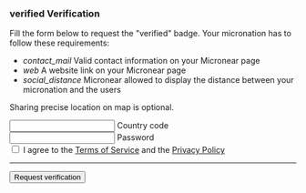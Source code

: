 <section id="verification">
    <h3>
        <span class="material-icons">
        verified
        </span>
        Verification
    </h3>
      <div>
        <p>Fill the form below to request the "verified" badge. Your micronation has to follow these requirements:</p>
      <ul class="mdl-list">
        <li class="mdl-list__item">
          <span class="mdl-list__item-primary-content">
          <i class="material-icons mdl-list__item-icon">contact_mail</i>
            Valid contact information on your Micronear page
        </span>
        </li>
        <li class="mdl-list__item">
          <span class="mdl-list__item-primary-content">
          <i class="material-icons mdl-list__item-icon">web</i>
            A website link on your Micronear page
        </span>
        </li>
        <li class="mdl-list__item">
          <span class="mdl-list__item-primary-content">
          <i class="material-icons mdl-list__item-icon">social_distance</i>
            Micronear allowed to display the distance between your micronation and the users
        </span>
        </li>
      </ul>
      <p>Sharing precise location on map is optional.</p>
      </div>
      <form id="verification__form" class="">
      <div class="mdl-textfield mdl-js-textfield mdl-textfield--floating-label">
        <input class="mdl-textfield__input uppercase" type="text" maxlength="4" autocomplete="username" id="verification__code" autocomplete="country" required />
        <label class="mdl-textfield__label" for="verification__code">Country code</label>
      </div>
      <div class="mdl-textfield mdl-js-textfield mdl-textfield--floating-label">
        <input class="mdl-textfield__input" type="password" maxlength="256" autocomplete="current-password" id="verification__password" autocomplete="current-password" required />
        <label class="mdl-textfield__label" for="verification__password">Password</label>
      </div>
      <label class="mdl-checkbox mdl-js-checkbox mdl-js-ripple-effect" for="verification__terms">
        <input type="checkbox" id="verification__terms" class="mdl-checkbox__input" required />
        <span class="mdl-checkbox__label">I agree to the <a href="privacy.html">Terms of Service</a> and the <a href="privacy.html">Privacy Policy</a></span>
      </label>
      <hr>
      <button type="submit" class="mdl-button mdl-js-button mdl-button--raised mdl-js-ripple-effect mdl-button--accent" id="verification__request">
        Request verification
      </button>
    </form>
  </section>